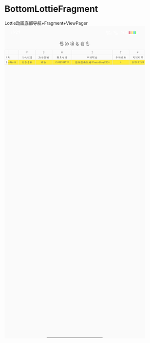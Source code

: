 # BottomLottieFragment
Lottie动画底部导航+Fragment+ViewPager
![image](https://github.com/GuiZhouAndroid/SigupSystem/blob/master/Picture/8.jpg)
